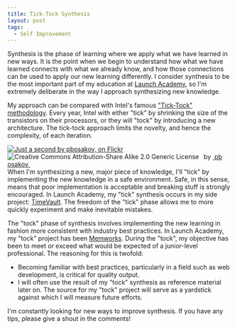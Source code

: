 ```yaml
---
title: Tick-Tock Synthesis
layout: post
tags:
  - Self Improvement
---
```

Synthesis is the phase of learning where we apply what we have learned in new ways. It is the point when we begin to understand how what we have learned connects with what we already know, and how those connections can be used to apply our new learning differently. I consider synthesis to be the most important part of my education at [Launch Academy][1], so I'm extremely deliberate in the way I approach synthesizing new knowledge.

My approach can be compared with Intel's famous ["Tick-Tock" methodology][2]. Every year, Intel with either "tick" by shrinking the size of the transistors on their processors, or they will "tock" by introducing a new architecture. The tick-tock approach limits the novelty, and hence the complexity, of each iteration.

<div style="float:left; padding-right:15px" about='http://farm9.static.flickr.com/8470/8395040165_0e86cea93b_m.jpg'>
  <a href='http://www.flickr.com/photos/8575312@N04/8395040165/' target='_blank'><img xmlns:dct='http://purl.org/dc/terms/' href='http://purl.org/dc/dcmitype/StillImage' rel='dct:type' src='http://farm9.static.flickr.com/8470/8395040165_0e86cea93b_m.jpg' alt='Just a second by pbosakov, on Flickr' title='Just a second by pbosakov, on Flickr' border='0' /></a><br /><a rel='license' href='http://creativecommons.org/licenses/by-sa/2.0/' target='_blank'><img src='http://i.creativecommons.org/l/by-sa/2.0/80x15.png' alt='Creative Commons Attribution-Share Alike 2.0 Generic License' title='Creative Commons Attribution-Share Alike 2.0 Generic License' border='0' align='left' /></a>&nbsp;&nbsp;by&nbsp;<a href='http://www.flickr.com/people/8575312@N04/' target='_blank'>&nbsp;</a><a xmlns:cc='http://creativecommons.org/ns#' rel='cc:attributionURL' property='cc:attributionName' href='http://www.flickr.com/people/8575312@N04/' target='_blank'>pbosakov</a><a href='http://www.imagecodr.org/' target='_blank'>&nbsp;</a>
</div>

When I'm synthesizing a new, major piece of knowledge, I'll "tick" by implementing the new knowledge in a safe environment. Safe, in this sense, means that poor implementation is acceptable and breaking stuff is strongly encouraged. In Launch Academy, my "tick" synthesis occurs in my side project: [TimeVault][3]. The freedom of the "tick" phase allows me to more quickly experiment and make inevitable mistakes.

The "tock" phase of synthesis involves implementing the new learning in fashion more consistent with industry best practices. In Launch Academy, my "tock" project has been [Memworks][4]. During the "tock", my objective has been to meet or exceed what would be expected of a junior-level professional. The reasoning for this is twofold:

*   Becoming familiar with best practices, particularly in a field such as web development, is critical for quality output.
*   I will often use the result of my "tock" synthesis as reference material later on. The source for my "tock" project will serve as a yardstick against which I will measure future efforts.

I'm constantly looking for new ways to improve synthesis. If you have any tips, please give a shout in the comments!

[1]: http://www.launchacademy.com/
[2]: http://en.wikipedia.org/wiki/Intel_Tick-Tock
[3]: http://www.gotimevault.com/
[4]: https://github.com/chronophasiac/memworks
